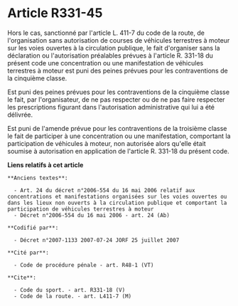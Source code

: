 # Article R331-45

Hors le cas, sanctionné par l'article L. 411-7 du code de la route, de l'organisation sans autorisation de courses de
véhicules terrestres à moteur sur les voies ouvertes à la circulation publique, le fait d'organiser sans la déclaration ou
l'autorisation préalables prévues à l'article R. 331-18 du présent code une concentration ou une manifestation de véhicules
terrestres à moteur est puni des peines prévues pour les contraventions de la cinquième classe.

Est puni des peines prévues pour les contraventions de la cinquième classe le fait, par l'organisateur, de ne pas respecter
ou de ne pas faire respecter les prescriptions figurant dans l'autorisation administrative qui lui a été délivrée.

Est puni de l'amende prévue pour les contraventions de la troisième classe le fait de participer à une concentration ou une
manifestation, comportant la participation de véhicules à moteur, non autorisée alors qu'elle était soumise à autorisation en
application de l'article R. 331-18 du présent code.

**Liens relatifs à cet article**

	**Anciens textes**:

	  - Art. 24 du décret n°2006-554 du 16 mai 2006 relatif aux concentrations et manifestations organisées sur les voies ouvertes ou dans les lieux non ouverts à la circulation publique et comportant la participation de véhicules terrestres à moteur
	  - Décret n°2006-554 du 16 mai 2006 - art. 24 (Ab)

	**Codifié par**:

	  - Décret n°2007-1133 2007-07-24 JORF 25 juillet 2007

	**Cité par**:

	  - Code de procédure pénale - art. R48-1 (VT)

	**Cite**:

	  - Code du sport. - art. R331-18 (V)
	  - Code de la route. - art. L411-7 (M)
